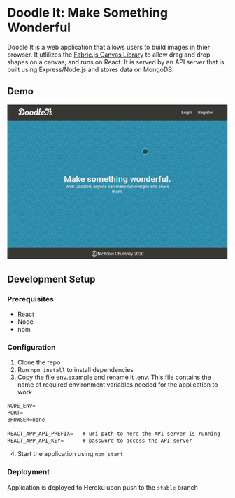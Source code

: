# Doodle It: Make Something Wonderful
Doodle It is a web application that allows users to build images
in thier browser. It utlilizes the [Fabric.js Canvas Library](http://fabricjs.com/)
to allow drag and drop shapes on a canvas, and runs on React. It is served by an API
server that is built using Express/Node.js and stores data on MongoDB.

## Demo 
![pixahunt-capture](doodle-it-capture.gif)

## Development Setup

### Prerequisites
- React
- Node
- npm

### Configuration
1) Clone the repo
2) Run `npm install` to install dependencies
3) Copy the file env.example and rename it .env. This file contains the name of required environment variables needed for the application to work

```
NODE_ENV=
PORT=
BROWSER=none

REACT_APP_API_PREFIX=   # uri path to here the API server is running
REACT_APP_API_KEY=      # password to access the API server
```
4) Start the application using `npm start`

### Deployment
Application is deployed to Heroku upon push to the `stable` branch
